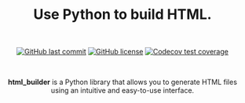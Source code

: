 <div align="center">

<h1>Use Python to build HTML.</h1>

<br>

<a href="https://github.com/jakebrehm/html-builder"><img alt="GitHub last commit" src="https://img.shields.io/github/last-commit/jakebrehm/html-builder?color=84B55A&logo=Git&logoColor=white&style=for-the-badge"></a>
<a href="https://github.com/jakebrehm/html-builder/blob/main/license.txt"><img alt="GitHub license" src="https://img.shields.io/github/license/jakebrehm/html-builder?color=84B55A&style=for-the-badge"></a>
<a href="https://codecov.io/gh/jakebrehm/html-builder"><img alt="Codecov test coverage" src="https://img.shields.io/codecov/c/gh/jakebrehm/html-builder?token=W6CWUDTYZC&color=84B55A&logo=codecov&logoColor=white&style=for-the-badge"></a>

<br>
</div>

<p align="center">
    <strong>html_builder</strong> is a Python library that allows you to generate HTML files using an intuitive and easy-to-use interface.
</p>
